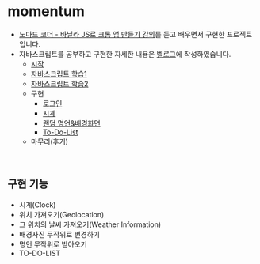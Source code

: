 # momentum

- [노마드 코더 - 바닐라 JS로 크롬 앱 만들기 강의](https://nomadcoders.co/javascript-for-beginners)를 듣고 배우면서 구현한 프로젝트입니다.<br>
- 자바스크립트를 공부하고 구현한 자세한 내용은 [벨로그](https://velog.io/@ha02e?tag=momentum)에 작성하였습니다.
  - [시작](https://velog.io/@ha02e/project-MOMENTUM-1)
  - [자바스크립트 학습1](https://velog.io/@ha02e/project-MOMENTUM-2)
  - [자바스크립트 학습2](https://velog.io/@ha02e/project-MOMENTUM-3)
  - 구현
    - [로그인](https://velog.io/@ha02e/project-MOMENTUM-4-LOGIN)
    - [시계](https://velog.io/@ha02e/project-MOMENTUM-5-CLOCK)
    - [랜덤 명언&배경화면](https://velog.io/@ha02e/project-MOMENTUM-6-QUOTE-BACKGROUND)
    - [To-Do-List](https://velog.io/@ha02e/project-MOMENTUM-7-TODOLIST)
  - 마무리(후기)
<br>

## 구현 기능
- 시계(Clock)
- 위치 가져오기(Geolocation)
- 그 위치의 날씨 가져오기(Weather Information)
- 배경사진 무작위로 변경하기
- 명언 무작위로 받아오기
- TO-DO-LIST
